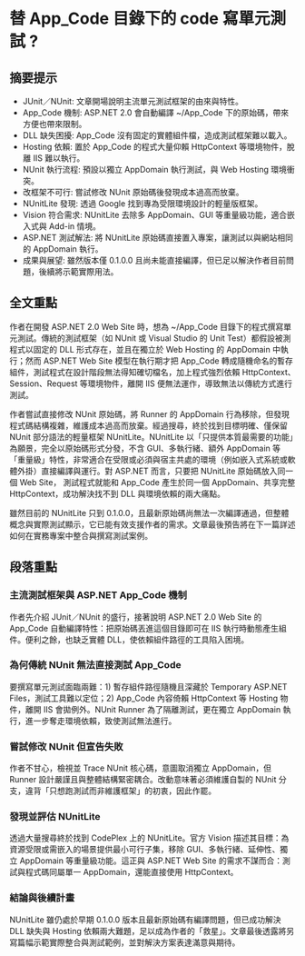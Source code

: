 # 替 App_Code 目錄下的 code 寫單元測試 ?

## 摘要提示
- JUnit／NUnit: 文章開場說明主流單元測試框架的由來與特性。
- App_Code 機制: ASP.NET 2.0 會自動編譯 ~/App_Code 下的原始碼，帶來方便也帶來限制。
- DLL 缺失困擾: App_Code 沒有固定的實體組件檔，造成測試框架難以載入。
- Hosting 依賴: 置於 App_Code 的程式大量仰賴 HttpContext 等環境物件，脫離 IIS 難以執行。
- NUnit 執行流程: 預設以獨立 AppDomain 執行測試，與 Web Hosting 環境衝突。
- 改框架不可行: 嘗試修改 NUnit 原始碼後發現成本過高而放棄。
- NUnitLite 發現: 透過 Google 找到專為受限環境設計的輕量版框架。
- Vision 符合需求: NUnitLite 去除多 AppDomain、GUI 等重量級功能，適合嵌入式與 Add-in 情境。
- ASP.NET 測試解法: 將 NUnitLite 原始碼直接置入專案，讓測試以與網站相同的 AppDomain 執行。
- 成果與展望: 雖然版本僅 0.1.0.0 且尚未能直接編譯，但已足以解決作者目前問題，後續將示範實際用法。

## 全文重點
作者在開發 ASP.NET 2.0 Web Site 時，想為 ~/App_Code 目錄下的程式撰寫單元測試。傳統的測試框架（如 NUnit 或 Visual Studio 的 Unit Test）都假設被測程式以固定的 DLL 形式存在，並且在獨立於 Web Hosting 的 AppDomain 中執行；然而 ASP.NET Web Site 模型在執行期才把 App_Code 轉成隨機命名的暫存組件，測試程式在設計階段無法得知確切檔名，加上程式強烈依賴 HttpContext、Session、Request 等環境物件，離開 IIS 便無法運作，導致無法以傳統方式進行測試。

作者嘗試直接修改 NUnit 原始碼，將 Runner 的 AppDomain 行為移除，但發現程式碼結構複雜，維護成本過高而放棄。經過搜尋，終於找到目標明確、僅保留 NUnit 部分語法的輕量框架 NUnitLite。NUnitLite 以「只提供本質最需要的功能」為願景，完全以原始碼形式分發，不含 GUI、多執行緒、額外 AppDomain 等「重量級」特性，非常適合在受限或必須與宿主共處的環境（例如嵌入式系統或軟體外掛）直接編譯與運行。對 ASP.NET 而言，只要把 NUnitLite 原始碼放入同一個 Web Site， 測試程式就能和 App_Code 產生於同一個 AppDomain、共享完整 HttpContext，成功解決找不到 DLL 與環境依賴的兩大痛點。

雖然目前的 NUnitLite 只到 0.1.0.0，且最新原始碼尚無法一次編譯通過，但整體概念與實際測試顯示，它已能有效支援作者的需求。文章最後預告將在下一篇詳述如何在實務專案中整合與撰寫測試案例。

## 段落重點
### 主流測試框架與 ASP.NET App_Code 機制
作者先介紹 JUnit／NUnit 的盛行，接著說明 ASP.NET 2.0 Web Site 的 App_Code 自動編譯特性：把原始碼丟進這個目錄即可在 IIS 執行時動態產生組件。便利之餘，也缺乏實體 DLL，使依賴組件路徑的工具陷入困境。

### 為何傳統 NUnit 無法直接測試 App_Code
要撰寫單元測試面臨兩難：1) 暫存組件路徑隨機且深藏於 Temporary ASP.NET Files，測試工具難以定位；2) App_Code 內容倚賴 HttpContext 等 Hosting 物件，離開 IIS 會拋例外。NUnit Runner 為了隔離測試，更在獨立 AppDomain 執行，進一步奪走環境依賴，致使測試無法進行。

### 嘗試修改 NUnit 但宣告失敗
作者不甘心，檢視並 Trace NUnit 核心碼，意圖取消獨立 AppDomain，但 Runner 設計嚴謹且與整體結構緊密耦合。改動意味著必須維護自製的 NUnit 分支，違背「只想跑測試而非維護框架」的初衷，因此作罷。

### 發現並評估 NUnitLite
透過大量搜尋終於找到 CodePlex 上的 NUnitLite。官方 Vision 描述其目標：為資源受限或需嵌入的場景提供最小可行子集，移除 GUI、多執行緒、延伸性、獨立 AppDomain 等重量級功能。這正與 ASP.NET Web Site 的需求不謀而合：測試與程式碼同屬單一 AppDomain，還能直接使用 HttpContext。

### 結論與後續計畫
NUnitLite 雖仍處於早期 0.1.0.0 版本且最新原始碼有編譯問題，但已成功解決 DLL 缺失與 Hosting 依賴兩大難題，足以成為作者的「救星」。文章最後透露將另寫篇幅示範實際整合與測試範例，並對解決方案表達滿意與期待。
